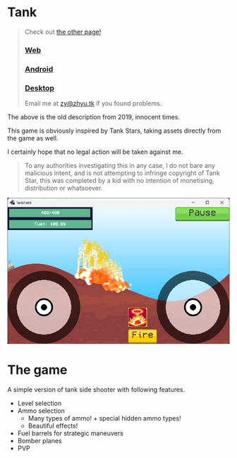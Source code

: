 # Tank
> Check out <a href="https://zhyu.tk/Tank.html">the other page!</a>
> <h3><a href="https://zhyu.tk/Tank/index.html">Web</a></h3>
> <h3><a href="https://zhyu.tk/Tank/Tank%20Field.apk">Android</a></h3>
> <h3><a href="https://zhyu.tk/Tank/Tank%20Field.jar">Desktop</a></h3>
> Email me at <a href="mailto:zy@zhyu.tk">zy@zhyu.tk</a> if you found problems.

The above is the old description from 2019, innocent times.

This game is obviously inspired by Tank Stars, taking assets directly from the game as well.

I certainly hope that no legal action will be taken against me.

> To any authorities investigating this in any case, I do not bare any malicious intent, and is not attempting to infringe copyright of Tank Star, this was completed by a kid with no intention of monetising, distribution or whatsoever.

![img.png](images/img.png)

# The game

A simple version of tank side shooter with following features.

- Level selection
- Ammo selection
  - Many types of ammo! + special hidden ammo types!
  - Beautiful effects!
- Fuel barrels for strategic maneuvers
- Bomber planes
- PVP